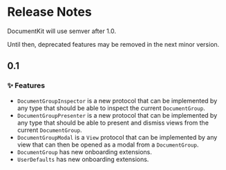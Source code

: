 # Release Notes

DocumentKit will use semver after 1.0. 

Until then, deprecated features may be removed in the next minor version.



## 0.1

### ✨ Features

* `DocumentGroupInspector` is a new protocol that can be implemented by any type that should be able to inspect the current `DocumentGroup`.
* `DocumentGroupPresenter` is a new protocol that can be implemented by any type that should be able to present and dismiss views from the current `DocumentGroup`.
* `DocumentGroupModal` is a `View` protocol that can be implemented by any view that can then be opened as a modal from a `DocumentGroup`. 
* `DocumentGroup` has new onboarding extensions.
* `UserDefaults` has new onboarding extensions.
